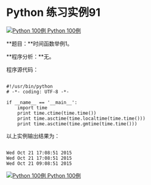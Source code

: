 Python 练习实例91
=============

 [![Python 100例](../images/up.gif)
 Python 100例](python-100-examples.html)


 **题目：**时间函数举例1。

 **程序分析：**无。

 程序源代码：

 
```

#!/usr/bin/python
# -*- coding: UTF-8 -*-

if __name__ == '__main__':
    import time
    print time.ctime(time.time())
    print time.asctime(time.localtime(time.time()))
    print time.asctime(time.gmtime(time.time()))

```

 以上实例输出结果为：

 
```

Wed Oct 21 17:08:51 2015
Wed Oct 21 17:08:51 2015
Wed Oct 21 09:08:51 2015

```

 [![Python 100例](../images/up.gif)
 Python 100例](python-100-examples.html)